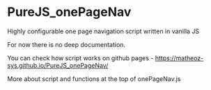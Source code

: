 # PureJS_onePageNav

Highly configurable one page navigation script written in vanilla JS

For now there is no deep documentation.

You can check how script works on github pages - https://matheoz-sys.github.io/PureJS_onePageNav/

More about script and functions at the top of onePageNav.js
